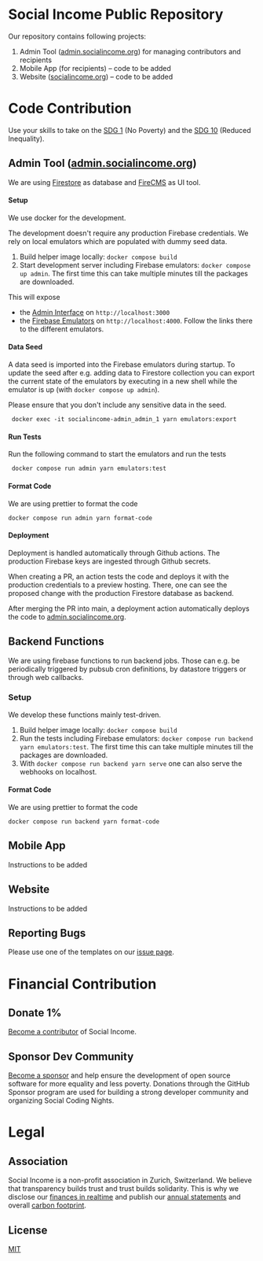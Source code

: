 # Social Income Public Repository

Our repository contains following projects:

1. Admin Tool ([admin.socialincome.org](https://admin.socialincome.org)) for managing contributors and recipients
2. Mobile App (for recipients) – code to be added
3. Website ([socialincome.org](https://admin.socialincome.org)) – code to be added

# Code Contribution

Use your skills to take on the [SDG 1](https://sdgs.un.org/goals/goal1) (No Poverty) and
the [SDG 10](https://sdgs.un.org/goals/goal10) (Reduced Inequality).

## Admin Tool ([admin.socialincome.org](https://admin.socialincome.org))

We are using [Firestore](https://firebase.google.com/docs/firestore) as database and
[FireCMS](https://firecms.co/) as UI tool.

#### Setup

We use docker for the development.

The development doesn't require any production Firebase credentials.
We rely on local emulators which are populated with dummy seed data.

1. Build helper image locally: `docker compose build`
2. Start development server including Firebase emulators: `docker compose up admin`.
   The first time this can take multiple minutes till the packages are downloaded.

This will expose

- the [Admin Interface](http://localhost:3000) on `http://localhost:3000`
- the [Firebase Emulators](http://localhost:4000) on `http://localhost:4000`.
  Follow the links there to the different emulators.

#### Data Seed

A data seed is imported into the Firebase emulators during startup.
To update the seed after e.g. adding data to Firestore collection
you can export the current state of the emulators by executing in a new shell while the emulator is
up (with `docker compose up admin`).

Please ensure that you don't include any sensitive data in the seed.

```shell
 docker exec -it socialincome-admin_admin_1 yarn emulators:export
```

#### Run Tests

Run the following command to start the emulators and run the tests

```shell
 docker compose run admin yarn emulators:test
```

#### Format Code

We are using prettier to format the code

```shell
docker compose run admin yarn format-code
```

#### Deployment

Deployment is handled automatically through Github actions. The production Firebase keys are ingested through Github secrets.

When creating a PR, an action tests the code and deploys it with the production credentials to a preview hosting.
There, one can see the proposed change with the production Firestore database as backend.

After merging the PR into main, a deployment action automatically deploys the code to [admin.socialincome.org](https://admin.socialincome.org).

## Backend Functions
We are using firebase functions to run backend jobs.
Those can e.g. be periodically triggered 
by pubsub cron definitions, by datastore triggers or through web callbacks.

### Setup

We develop these functions mainly test-driven.

1. Build helper image locally: `docker compose build`
2. Run the tests including Firebase emulators: ` docker compose run backend yarn emulators:test `.
   The first time this can take multiple minutes till the packages are downloaded.
3. With `docker compose run backend yarn serve` one can also serve the webhooks on localhost.

#### Format Code

We are using prettier to format the code

```shell
docker compose run backend yarn format-code
```


## Mobile App

Instructions to be added

## Website

Instructions to be added

## Reporting Bugs

Please use one of the templates on our [issue page](https://socialincome.org/get-involved).

# Financial Contribution

## Donate 1%

[Become a contributor](https://socialincome.org/get-involved) of Social Income.

## Sponsor Dev Community

[Become a sponsor](https://github.com/sponsors/san-socialincome) and help ensure the development of open source software for more equality and less poverty. Donations through the GitHub Sponsor program are used for building a strong developer community and organizing Social Coding Nights.

# Legal

## Association

Social Income is a non-profit association in Zurich, Switzerland. We believe that transparency builds trust and trust builds solidarity. This is why we disclose our [finances in realtime](https://socialincome.org/finances) and publish our [annual statements](https://socialincome.org/reporting) and overall [carbon footprint](https://socialincome.org/sustainability).

## License

[MIT](LICENSE)
